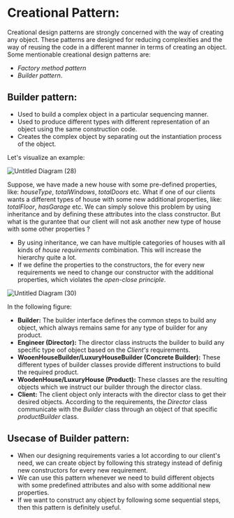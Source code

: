 
# Creational Pattern:
Creational design patterns are strongly concerned with the way of creating any object. These patterns are designed for reducing complexities and the way of reusing the code in a different manner in terms of creating an object. <br/>
Some mentionable creational design patterns are: 
- *Factory method pattern*
- *Builder pattern*. 

## Builder pattern:
- Used to build a complex object in a particular sequencing manner.
- Used to produce different types with different representation of an object using the same construction code.
- Creates the complex object by separating out the instantiation process of the object.

Let's visualize an example: <br/>

![Untitled Diagram (28)](https://github.com/Asibul-40/Some-useful-Design-Patterns/assets/77221075/07fba960-55d4-4e00-b87b-bacc1e4b131f)


Suppose, we have made a new house with some pre-defined properties, like: *houseType*, *totalWindows*, *totalDoors* etc. What if one of our clients wants a different types of house with some new additional properties, like: *totalFloor*, *hasGarage* etc. We can simply solove this problem by using inheritance and by defining these attributes into the class constructor.
But what is the gurantee that our client will not ask another new type of house with some other properties ?
- By using inheritance, we can have multiple categories of houses with all kinds of *house requirements* combination. This will increase the hierarchy quite a lot.
- If we define the properties to the constructors, the for every new requirements we need to change our constructor with the additional properties, which violates the *open-close principle*.

![Untitled Diagram (30)](https://github.com/Asibul-40/Some-useful-Design-Patterns/assets/77221075/df7cb762-636a-4801-8b8d-d9533396c60a)

In the following figure: <br/>
- **Builder:** The builder interface defines the common steps to build any object, which always remains same for any type of builder for any product.
- **Engineer (Director):** The director class instructs the builder to build any specific type oof object based on the *Client's* requirements.
- **WooenHouseBuilder/LuxuryHouseBuilder (Concrete Builder):** These different types of builder classes provide different instructions to build the required product.
- **WoodenHouse/LuxuryHouse (Product):** These classes are the resulting objects which we instruct our builder through the director class.
- **Client:** The client object only interacts with the director class to get their desired objects. According to the requirements, the *Director* class communicate with the *Builder* class through an object of that specific *productBuilder* class.


## Usecase of Builder pattern:
- When our designing requirements varies a lot according to our client's need, we can create object by following this strategy instead of definig new constructors for every new requirement.
- We can use this pattern whenever we need to build different objects with some predefined attributes and also with some additional new properties.
- If we want to construct any object by following some sequential steps, then this pattern is definitely useful.



